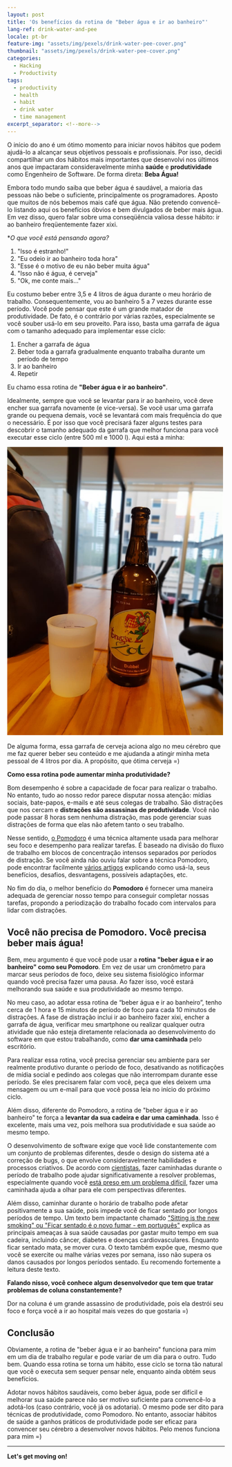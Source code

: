 ```yaml
---
layout: post
title: 'Os benefícios da rotina de "Beber água e ir ao banheiro"'
lang-ref: drink-water-and-pee
locale: pt-br
feature-img: "assets/img/pexels/drink-water-pee-cover.png"
thumbnail: "assets/img/pexels/drink-water-pee-cover.png"
categories:
  - Hacking
  - Productivity
tags:
  - productivity
  - health
  - habit
  - drink water
  - time management
excerpt_separator: <!--more-->
---
```


O início do ano é um ótimo momento para iniciar novos hábitos que podem ajudá-lo
a alcançar seus objetivos pessoais e profissionais. Por isso, decidi
compartilhar um dos hábitos mais importantes que desenvolvi nos últimos anos
que impactaram consideravelmente minha **saúde** e **produtividade** como
Engenheiro de Software. De forma direta: **Beba Água!**

<!--more-->

Embora todo mundo saiba que beber água é saudável, a maioria das pessoas não
bebe o suficiente, principalmente os programadores. Aposto que muitos de nós
bebemos mais café que água. Não pretendo convencê-lo listando aqui os benefícios
óbvios e bem divulgados de beber mais água. Em vez disso, quero falar sobre uma
conseqüência valiosa desse hábito: ir ao banheiro freqüentemente fazer xixi.

**O que você está pensando agora?*

1. "Isso é estranho!"
2. "Eu odeio ir ao banheiro toda hora"
3. "Esse é o motivo de eu não beber muita água"
4. "Isso não é água, é cerveja"
5. "Ok, me conte mais..."

Eu costumo beber entre 3,5 e 4 litros de água durante o meu horário de trabalho.
Consequentemente, vou ao banheiro 5 a 7 vezes durante esse período. Você pode
pensar que este é um grande matador de produtividade. De fato, é o contrário
por várias razões, especialmente se você souber usá-lo em seu proveito. Para
isso, basta uma garrafa de água com o tamanho adequado para implementar esse
ciclo:

1. Encher a garrafa de água
2. Beber toda a garrafa gradualmente enquanto trabalha durante um período de tempo
3. Ir ao banheiro
4. Repetir

Eu chamo essa rotina de **"Beber água e ir ao banheiro"**.

Idealmente, sempre que você se levantar para ir ao banheiro, você deve encher
sua garrafa novamente (e vice-versa). Se você usar uma garrafa grande ou pequena
demais, você se levantará com mais frequência do que o necessário. É por isso
que você precisará fazer alguns testes para descobrir o tamanho adequado da
garrafa que melhor funciona para você executar esse ciclo (entre 500 ml e 1000 l).
Aqui está a minha:

<img src="/assets/img/others/water-bottle.jpeg" alt="Bottle of the Bugse Zot beer fulfilled by water" width="500">

De alguma forma, essa garrafa de cerveja aciona algo no meu cérebro que me faz
querer beber seu conteúdo e me ajudanda a atingir minha meta pessoal de
4 litros por dia. A propósito, que ótima cerveja =)

**Como essa rotina pode aumentar minha produtividade?**

Bom desempenho é sobre a capacidade de focar para realizar o trabalho.
No entanto, tudo ao nosso redor parece disputar nossa atenção: mídias sociais,
bate-papos, e-mails e até seus colegas de trabalho. São distrações que nos
cercam e **distrações são assassinas de produtividade**. Você não pode passar
8 horas sem nenhuma distração, mas pode gerenciar suas distrações de forma que
elas não afetem tanto o seu trabalho.

Nesse sentido,
[o Pomodoro](https://medium.com/swlh/how-to-work-40-hours-in-16-7-d9038681e652)
é uma técnica altamente usada para melhorar seu foco e desempenho para
realizar tarefas. É baseado na divisão do fluxo de trabalho em blocos de
concentração intensos separados por períodos de distração. Se você ainda não
ouviu falar sobre a técnica Pomodoro, pode encontrar facilmente [vários artigos](https://dev.to/search?q=pomodoro%20technique)
explicando como usá-la, seus benefícios, desafios, desvantagens, possíveis
adaptações, etc.

No fim do dia, o melhor benefício do **Pomodoro** é fornecer uma maneira
adequada de gerenciar nosso tempo para conseguir completar nossas tarefas,
propondo a periodização do trabalho focado com intervalos para lidar com
distrações.

## Você não precisa de Pomodoro. Você precisa beber mais água!

Bem, meu argumento é que você pode usar a **rotina "beber água e ir ao banheiro"
como seu Pomodoro**. Em vez de usar um cronômetro para marcar seus períodos de
foco, deixe seu sistema fisiológico informar quando você precisa fazer uma
pausa. Ao fazer isso, você estará melhorando sua saúde e sua produtividade ao
mesmo tempo.

No meu caso, ao adotar essa rotina de “beber água e ir ao banheiro”, tenho
cerca de 1 hora e 15 minutos de período de foco para cada 10 minutos de
distrações. A fase de distração inclui ir ao banheiro fazer xixi, encher a
garrafa de água, verificar meu smartphone ou realizar qualquer outra atividade
que não esteja diretamente relacionada ao desenvolvimento do software em que
estou trabalhando, como **dar uma caminhada** pelo escritório.


Para realizar essa rotina, você precisa gerenciar seu ambiente para ser
realmente produtivo durante o período de foco, desativando as notificações de
mídia social e pedindo aos colegas que não interrompam durante esse período.
Se eles precisarem falar com você, peça que eles deixem uma mensagem ou um
e-mail para que você possa leia no início do próximo ciclo.

Além disso, diferente do Pomodoro, a rotina de "beber água e ir ao banheiro"
te força a **levantar da sua cadeira e dar uma caminhada**. Isso é excelente,
mais uma vez, pois melhora sua produtividade e sua saúde ao mesmo tempo.

O desenvolvimento de software exige que você lide constantemente com um conjunto
de problemas diferentes, desde o design do sistema até a correção de bugs, o
que envolve consideravelmente habilidades e processos criativos.
De acordo com [cientistas](https://www.ncbi.nlm.nih.gov/pubmed/24749966),
fazer caminhadas durante o período de trabalho pode ajudar significativamente
a resolver problemas, especialmente quando você [está preso em um problema
difícil](https://news.stanford.edu/2014/04/24/walking-vs-sitting-042414/),
fazer uma caminhada ajuda a olhar para ele com perspectivas diferentes.

Além disso, caminhar durante o horário de trabalho pode afetar positivamente a
sua saúde, pois impede você de ficar sentado por longos períodos de tempo.
Um texto bem impactante chamado ["Sitting is the new smoking"  ou "Ficar sentado é o novo fumar - em português"](https://www.startstanding.org/sitting-new-smoking/#extended)
explica as principais ameaças à sua saúde causadas por gastar muito tempo em
sua cadeira, incluindo câncer, diabetes e doenças cardiovasculares. Enquanto
ficar sentado mata, se mover cura. O texto também expõe que, mesmo que você se
exercite ou malhe várias vezes por semana, isso não supera os danos causados
por longos períodos sentado. Eu recomendo fortemente a leitura deste texto.

**Falando nisso, você conhece algum desenvolvedor que tem que tratar problemas de coluna constantemente?**

Dor na coluna é um grande assassino de produtividade, pois ela destrói seu
foco e força você a ir ao hospital mais vezes do que gostaria =)

## Conclusão

Obviamente, a rotina de "beber água e ir ao banheiro" funciona para mim em
um dia de trabalho regular e pode variar de um dia para o outro. Tudo bem.
Quando essa rotina se torna um hábito, esse ciclo se torna tão natural que você
o executa sem sequer pensar nele, enquanto ainda obtém seus benefícios.

Adotar novos hábitos saudáveis, como beber água, pode ser difícil e melhorar sua
saúde parece não ser motivo suficiente para convencê-lo a adotá-los
(caso contrário, você já os adotaria). O mesmo pode ser dito para técnicas de
produtividade, como Pomodoro. No entanto, associar hábitos de saúde a ganhos
práticos de produtividade pode ser eficaz para convencer seu cérebro a
desenvolver novos hábitos. Pelo menos funciona para mim =)

<hr>

<span>**Let's get moving on!**</span>


